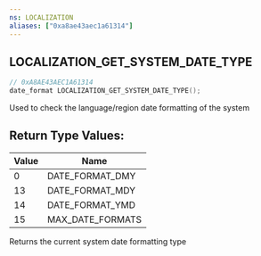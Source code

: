 ```yaml
---
ns: LOCALIZATION
aliases: ["0xa8ae43aec1a61314"]
---
```

## LOCALIZATION_GET_SYSTEM_DATE_TYPE

```c
// 0xA8AE43AEC1A61314
date_format LOCALIZATION_GET_SYSTEM_DATE_TYPE();
```

Used to check the language/region date formatting of the system

## Return Type Values:
| Value | Name |
| --- | --- |
| 0 | DATE_FORMAT_DMY |
| 13 | DATE_FORMAT_MDY |
| 14 | DATE_FORMAT_YMD |
| 15 | MAX_DATE_FORMATS |


Returns the current system date formatting type

